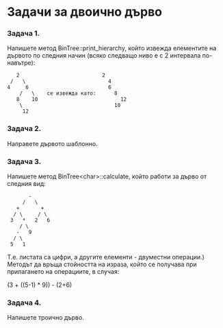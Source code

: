 # Задачи за двоично дърво

### Задача 1.
Напишете метод BinTree::print_hierarchy, който извежда елементите на дървото по следния начин
(всяко следващо ниво е с 2 интервала по-навътре):

       2                           2
     /   \                           4
    4     6                          6
        /   \    се извежда като:      8
       8    10                           12
        \                              10
         12
         
### Задача 2.
Направете дървото шаблонно.

### Задача 3.
Напишете метод BinTree\<char\>::calculate, който работи за дърво от следния вид:

           -
         /   \
       +       +
      / \     / \
     3   *   2   6
        / \       
       -   9
      / \ 
     5   1
     
Т.е. листата са цифри, а другите елементи - двуместни операции.)
Методът да връща стойността на израза, който се получава при прилагането на операциите, в случая:

(3 + ((5-1) * 9)) - (2+6)

### Задача 4.
Напишете троично дърво.